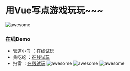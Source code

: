 # 用Vue写点游戏玩玩~~~

![awesome](https://github.com/ordinaryA/Awesome-Game/blob/master/supply/mai.jpg)

### 在线Demo
- 管道小鸟 ：[在线试玩](http://www.almx.top/awesome/#/)
- 贪吃蛇 ：[在线试玩](http://www.almx.top/awesome/#/snack)
- 扫雷 ：[在线试玩](http://www.almx.top/awesome/#/sweep)
![awesome](https://github.com/ordinaryA/Awesome-Game/blob/master/supply/birdDemo.png)
![awesome](https://github.com/ordinaryA/Awesome-Game/blob/master/supply/snackDemo.png)
![awesome](https://github.com/ordinaryA/Awesome-Game/blob/master/supply/sweepDemo.png)
